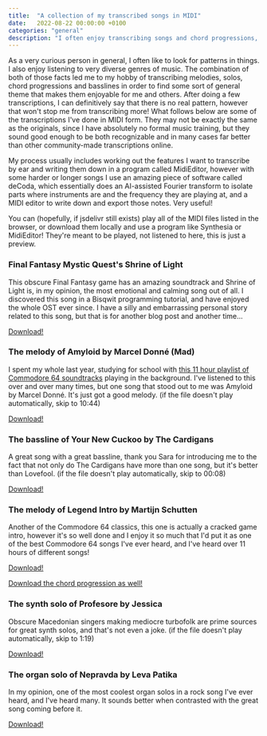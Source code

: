 ```yaml
---
title:  "A collection of my transcribed songs in MIDI"
date:   2022-08-22 00:00:00 +0100
categories: "general"
description: "I often enjoy transcribing songs and chord progressions, a small number of which I made into a post!"
---
```


<script src="https://cdn.jsdelivr.net/combine/npm/tone@14.7.58,npm/@magenta/music@1.22.1/es6/core.js,npm/focus-visible@5,npm/html-midi-player@1.4.0"></script>


As a very curious person in general, I often like to look for patterns in things. I also enjoy listening to very diverse genres of music. The combination of both of those facts led me to my hobby of transcribing melodies, solos, chord progressions and basslines in order to find some sort of general theme that makes them enjoyable for me and others. After doing a few transcriptions, I can definitively say that there is no real pattern, however that won't stop me from transcribing more! What follows below are some of the transcriptions I've done in MIDI form. They may not be exactly the same as the originals, since I have absolutely no formal music training, but they sound good enough to be both recognizable and in many cases far better than other community-made transcriptions online. 

My process usually includes working out the features I want to transcribe by ear and writing them down in a program called MidiEditor, however with some harder or longer songs I use an amazing piece of software called deCoda, which essentially does an AI-assisted Fourier transform to isolate parts where instruments are and the frequency they are playing at, and a MIDI editor to write down and export those notes. Very useful!

You can (hopefully, if jsdelivr still exists) play all of the MIDI files listed in the browser, or download them locally and use a program like Synthesia or MidiEditor! They're meant to be played, not listened to here, this is just a preview.


### Final Fantasy Mystic Quest's Shrine of Light
This obscure Final Fantasy game has an amazing soundtrack and Shrine of Light is, in my opinion, the most emotional and calming song out of all. I discovered this song in a Bisqwit programming tutorial, and have enjoyed the whole OST ever since. I have a silly and embarrassing personal story related to this song, but that is for another blog post and another time...

<midi-player src="{{ site.baseurl }}/midi/ffmq.mid" sound-font>
</midi-player>

<a href="{{ site.baseurl }}/midi/ffmq.mid">Download!</a>


### The melody of Amyloid by Marcel Donné (Mad)
I spent my whole last year, studying for school with <a href="https://youtu.be/U9Racui9jJI">this 11 hour playlist of Commodore 64 soundtracks</a> playing in the background. I've listened to this over and over many times, but one song that stood out to me was Amyloid by Marcel Donné. It's just got a good melody. (if the file doesn't play automatically, skip to 10:44)

<midi-player src="{{ site.baseurl }}/midi/c64.mid" sound-font>
</midi-player>

<a href="{{ site.baseurl }}/midi/c64.mid">Download!</a>


### The bassline of Your New Cuckoo by The Cardigans
A great song with a great bassline, thank you Sara for introducing me to the fact that not only do The Cardigans have more than one song, but it's better than Lovefool. (if the file doesn't play automatically, skip to 00:08)

<midi-player src="{{ site.baseurl }}/midi/your new cuckoo bas.mid" sound-font>
</midi-player>

<a href="{{ site.baseurl }}/midi/your new cuckoo bas.mid">Download!</a>


### The melody of Legend Intro by Martijn Schutten
Another of the Commodore 64 classics, this one is actually a cracked game intro, however it's so well done and I enjoy it so much that I'd put it as one of the best Commodore 64 songs I've ever heard, and I've heard over 11 hours of different songs!

<midi-player src="{{ site.baseurl }}/midi/legendintro intro melody.mid" sound-font>
</midi-player>

<a href="{{ site.baseurl }}/midi/legendintro intro melody.mid">Download!</a>

<a href="{{ site.baseurl }}/midi/legendintro chords.mid">Download the chord progression as well!</a>


### The synth solo of Profesore by Jessica
Obscure Macedonian singers making mediocre turbofolk are prime sources for great synth solos, and that's not even a joke. (if the file doesn't play automatically, skip to 1:19)

<midi-player src="{{ site.baseurl }}/midi/jessica_profesore_solo.mid" sound-font>
</midi-player>

<a href="{{ site.baseurl }}/midi/jessica_profesore_solo.mid">Download!</a>


### The organ solo of Nepravda by Leva Patika
In my opinion, one of the most coolest organ solos in a rock song I've ever heard, and I've heard many. It sounds better when contrasted with the great song coming before it. 

<midi-player src="{{ site.baseurl }}/midi/Leva Patika - Nepravda organ solo.mid" sound-font>
</midi-player>

<a href="{{ site.baseurl }}/midi/Leva Patika - Nepravda organ solo.mid">Download!</a>